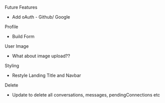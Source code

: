 Future Features
- Add oAuth - Github/ Google

Profile
- Build Form

User Image
- What about image upload??

Styling
- Restyle Landing Title and Navbar

Delete
- Update to delete all conversations, messages, pendingConnections etc
